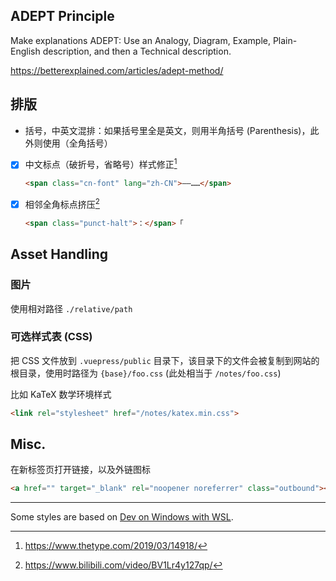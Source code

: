 ## ADEPT Principle

Make explanations ADEPT: Use an Analogy, Diagram, Example, Plain-English description, and then a Technical description.

<https://betterexplained.com/articles/adept-method/>

## 排版

- 括号，中英文混排：如果括号里全是英文，则用半角括号 (Parenthesis)，此外则使用（全角括号）

- [x] 中文标点（破折号，省略号）样式修正[^cn-punct1]

  ```html
  <span class="cn-font" lang="zh-CN">——……</span>
  ```

- [x] 相邻全角标点挤压[^cn-punct2]

  ```html
  <span class="punct-halt">：</span>「
  ```

## Asset Handling

### 图片

使用相对路径 `./relative/path`

### 可选样式表 (CSS)

把 CSS 文件放到 `.vuepress/public` 目录下，该目录下的文件会被复制到网站的根目录，使用时路径为 `{base}/foo.css` (此处相当于 `/notes/foo.css`)

比如 KaTeX 数学环境样式

```html
<link rel="stylesheet" href="/notes/katex.min.css">
```

## Misc.

在新标签页打开链接，以及外链图标

```html
<a href="" target="_blank" rel="noopener noreferrer" class="outbound"></a>
```

---

Some styles are based on [Dev on Windows with WSL](https://dowww.spencerwoo.com/).

[^cn-punct1]: https://www.thetype.com/2019/03/14918/
[^cn-punct2]: https://www.bilibili.com/video/BV1Lr4y127qp/